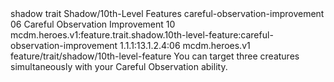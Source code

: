 <ability>
  <metadata>
    <class>shadow</class>
    <feature_type>trait</feature_type>
    <file_dpath>Shadow/10th-Level Features</file_dpath>
    <item_id>careful-observation-improvement</item_id>
    <item_index>06</item_index>
    <item_name>Careful Observation Improvement</item_name>
    <level>10</level>
    <scc>mcdm.heroes.v1:feature.trait.shadow.10th-level-feature:careful-observation-improvement</scc>
    <scdc>1.1.1:13.1.2.4:06</scdc>
    <source>mcdm.heroes.v1</source>
    <type>feature/trait/shadow/10th-level-feature</type>
  </metadata>
  <effects>
    <effect type="mundane">You can target three creatures simultaneously with your Careful Observation ability.</effect>
  </effects>
</ability>
